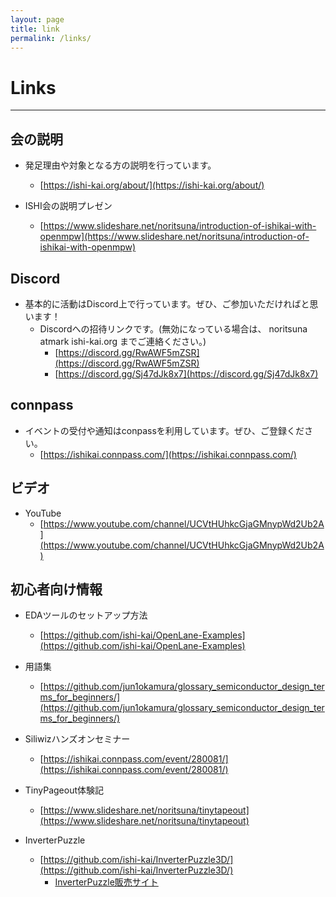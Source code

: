 ```yaml
---
layout: page
title: link
permalink: /links/
---
```


# Links
***

## 会の説明
* 発足理由や対象となる方の説明を行っています。
     * [https://ishi-kai.org/about/](https://ishi-kai.org/about/)

* ISHI会の説明プレゼン
     * [https://www.slideshare.net/noritsuna/introduction-of-ishikai-with-openmpw](https://www.slideshare.net/noritsuna/introduction-of-ishikai-with-openmpw)

## Discord
* 基本的に活動はDiscord上で行っています。ぜひ、ご参加いただければと思います！
     * Discordへの招待リンクです。(無効になっている場合は、 noritsuna atmark ishi-kai.org までご連絡ください。)
        * [https://discord.gg/RwAWF5mZSR](https://discord.gg/RwAWF5mZSR)
        * [https://discord.gg/Sj47dJk8x7](https://discord.gg/Sj47dJk8x7)


## connpass
* イベントの受付や通知はconpassを利用しています。ぜひ、ご登録ください。
     * [https://ishikai.connpass.com/](https://ishikai.connpass.com/)


## ビデオ
* YouTube
     * [https://www.youtube.com/channel/UCVtHUhkcGjaGMnypWd2Ub2A](https://www.youtube.com/channel/UCVtHUhkcGjaGMnypWd2Ub2A)


## 初心者向け情報
* EDAツールのセットアップ方法
     * [https://github.com/ishi-kai/OpenLane-Examples](https://github.com/ishi-kai/OpenLane-Examples)

* 用語集
     * [https://github.com/jun1okamura/glossary_semiconductor_design_terms_for_beginners/](https://github.com/jun1okamura/glossary_semiconductor_design_terms_for_beginners/)

* Siliwizハンズオンセミナー
     * [https://ishikai.connpass.com/event/280081/](https://ishikai.connpass.com/event/280081/)

* TinyPageout体験記
     * [https://www.slideshare.net/noritsuna/tinytapeout](https://www.slideshare.net/noritsuna/tinytapeout)

* InverterPuzzle
     * [https://github.com/ishi-kai/InverterPuzzle3D/](https://github.com/ishi-kai/InverterPuzzle3D/)
         * [InverterPuzzle販売サイト](https://akita111.booth.pm/items/5187072)
